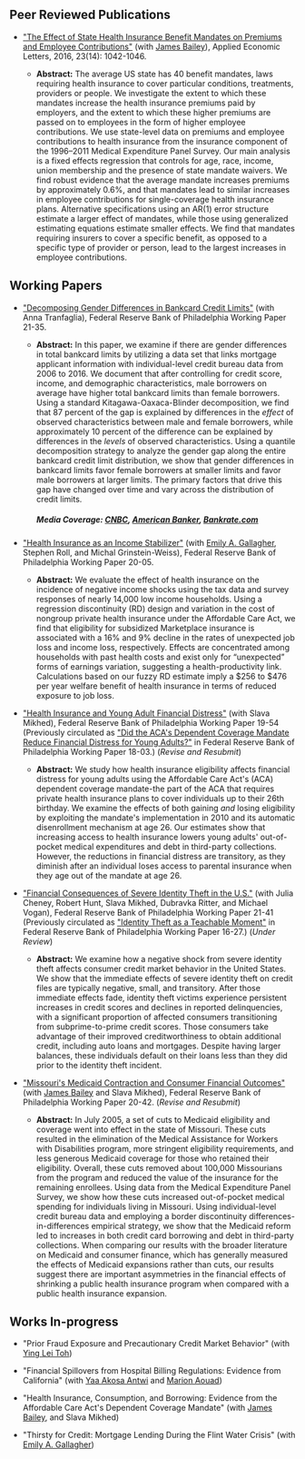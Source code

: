 ## Peer Reviewed Publications

 - ["The Effect of State Health Insurance Benefit Mandates on Premiums and Employee Contributions"](https://www.tandfonline.com/doi/full/10.1080/13504851.2015.1130786) (with [James Bailey](https://sites.temple.edu/jamesbailey/)), Applied Economic Letters, 2016, 23(14): 1042-1046.

      - **Abstract:** The average US state has 40 benefit mandates, laws requiring health insurance to cover particular conditions, treatments, providers or people. We investigate the extent to which these mandates increase the health insurance premiums paid by employers, and the extent to which these higher premiums are passed on to employees in the form of higher employee contributions. We use state-level data on premiums and employee contributions to health insurance from the insurance component of the 1996–2011 Medical Expenditure Panel Survey. Our main analysis is a fixed effects regression that controls for age, race, income, union membership and the presence of state mandate waivers. We find robust evidence that the average mandate increases premiums by approximately 0.6%, and that mandates lead to similar increases in employee contributions for single-coverage health insurance plans. Alternative specifications using an AR(1) error structure estimate a larger effect of mandates, while those using generalized estimating equations estimate smaller effects. We find that mandates requiring insurers to cover a specific benefit, as opposed to a specific type of provider or person, lead to the largest increases in employee contributions. 

## Working Papers

- ["Decomposing Gender Differences in Bankcard Credit Limits"](https://www.philadelphiafed.org/-/media/frbp/assets/working-papers/2021/wp21-35.pdf) (with Anna Tranfaglia), Federal Reserve Bank of Philadelphia Working Paper 21-35.


     - **Abstract:** In this paper, we examine if there are gender differences in total bankcard limits by utilizing a data set that links mortgage applicant information with  individual-level credit bureau data from 2006 to 2016. We document that after controlling for credit score, income, and demographic characteristics, male borrowers on average have higher total bankcard limits than female borrowers. Using a standard Kitagawa-Oaxaca-Blinder decomposition, we find that 87 percent of the gap is explained by differences in the *effect* of observed characteristics between male and female borrowers, while approximately 10 percent of the difference can be explained by differences in the *levels* of observed characteristics. Using a quantile decomposition strategy to analyze the gender gap along the entire bankcard credit limit distribution, we show that gender differences in bankcard limits favor female borrowers at smaller limits and favor male borrowers at larger limits. The primary factors that drive this gap have changed over time and vary across the distribution of credit limits.

       ##### Media Coverage: [CNBC](https://www.cnbc.com/2021/11/09/men-tend-to-have-higher-credit-limits-than-female-borrowers.html), [American Banker](https://www.americanbanker.com/news/tech-startup-fairplay-aims-to-root-out-lending-bias-with-ai), [Bankrate.com](https://www.bankrate.com/finance/credit-cards/credit-card-ownership-usage-statistics/)

- ["Health Insurance as an Income Stabilizer"](https://www.philadelphiafed.org/-/media/frbp/assets/working-papers/2020/wp20-05.pdf) (with [Emily A. Gallagher](https://sites.google.com/site/emgallag/), Stephen Roll, and Michal Grinstein-Weiss), Federal Reserve Bank of Philadelphia Working Paper 20-05. 

     - **Abstract:** We evaluate the effect of health insurance on the incidence of negative income shocks using the tax data and survey responses of nearly 14,000 low income households. Using a regression discontinuity (RD) design and variation in the cost of nongroup private health insurance under the Affordable Care Act, we find that eligibility for subsidized Marketplace insurance is associated with a 16% and 9% decline in the rates of unexpected job loss and income loss, respectively. Effects are concentrated among households with past health costs and exist only for “unexpected” forms of earnings variation, suggesting a health-productivity link. Calculations based on our fuzzy RD estimate imply a $256 to $476 per year welfare benefit of health insurance in terms of reduced exposure to job loss. 

- ["Health Insurance and Young Adult Financial Distress"](https://www.philadelphiafed.org/-/media/frbp/assets/working-papers/2019/wp19-54.pdf) (with Slava Mikhed), Federal Reserve Bank of Philadelphia Working Paper 19-54 (Previously circulated as ["Did the ACA's Dependent Coverage Mandate Reduce Financial Distress for Young Adults?"](https://www.philadelphiafed.org/-/media/frbp/assets/working-papers/2018/wp18-03.pdf) in Federal Reserve Bank of Philadelphia Working Paper 18-03.) (*Revise and Resubmit*)

     - **Abstract:** We study how health insurance eligibility affects financial distress for young adults using the Affordable Care Act's (ACA) dependent coverage mandate-the part of the ACA that requires private health insurance plans to cover individuals up to their 26th birthday. We examine the effects of both gaining *and* losing eligibility by exploiting the mandate's implementation in 2010 and its automatic disenrollment mechanism at age 26. Our estimates show that increasing access to health insurance lowers young adults' out-of-pocket medical expenditures and debt in third-party collections. However, the reductions in financial distress are transitory, as they diminish after an individual loses access to parental insurance when they age out of the mandate at age 26.

- ["Financial Consequences of Severe Identity Theft in the U.S."](https://www.philadelphiafed.org/-/media/frbp/assets/working-papers/2021/wp21-41.pdf) (with Julia Cheney, Robert Hunt, Slava Mikhed, Dubravka Ritter, and Michael Vogan), Federal Reserve Bank of Philadelphia Working Paper 21-41 (Previously circulated as ["Identity Theft as a Teachable Moment"](https://www.philadelphiafed.org/-/media/frbp/assets/working-papers/2016/wp16-27.pdf) in Federal Reserve Bank of Philadelphia Working Paper 16-27.) (*Under Review*)

     - **Abstract:** We examine how a negative shock from severe identity theft affects consumer credit market behavior in the United States. We show that the immediate effects of severe identity theft on credit files are typically negative, small, and transitory. After those immediate effects fade, identity theft victims experience persistent increases in credit scores and declines in reported delinquencies, with a significant proportion of affected consumers transitioning from subprime-to-prime credit scores. Those consumers take advantage of their improved creditworthiness to obtain additional credit, including auto loans and mortgages. Despite having larger balances, these individuals default on their loans less than they did prior to the identity theft incident. 

- ["Missouri's Medicaid Contraction and Consumer Financial Outcomes"](https://www.philadelphiafed.org/-/media/frbp/assets/working-papers/2020/wp20-42.pdf) (with [James Bailey](https://sites.temple.edu/jamesbailey/) and Slava Mikhed), Federal Reserve Bank of Philadelphia Working Paper 20-42. (*Revise and Resubmit*)

     - **Abstract:** In July 2005, a set of cuts to Medicaid eligibility and coverage went into effect in the state of Missouri. These cuts resulted in the elimination of the Medical Assistance for Workers with Disabilities program, more stringent eligibility requirements, and less generous Medicaid coverage for those who retained their eligibility. Overall, these cuts removed about 100,000 Missourians from the program and reduced the value of the insurance for the remaining enrollees. Using data from the Medical Expenditure Panel Survey, we show how these cuts increased out-of-pocket medical spending for individuals living in Missouri. Using individual-level credit bureau data and employing a border discontinuity differences-in-differences empirical strategy, we show that the Medicaid reform led to increases in both credit card borrowing and debt in third-party collections. When comparing our results with the broader literature on Medicaid and consumer finance, which has generally measured the effects of Medicaid expansions rather than cuts, our results suggest there are important asymmetries in the financial effects of shrinking a public health insurance program when compared with a public health insurance expansion.



## Works In-progress

 - "Prior Fraud Exposure and Precautionary Credit Market Behavior" (with [Ying Lei Toh](https://sites.google.com/view/yinglei-toh/home))

 - "Financial Spillovers from Hospital Billing Regulations: Evidence from California" (with [Yaa Akosa Antwi](https://sites.google.com/view/yakosa/home?authuser=0) and [Marion Aouad](https://maouad.weebly.com/))

 - "Health Insurance, Consumption, and Borrowing: Evidence from the Affordable Care Act's Dependent Coverage Mandate" (with [James Bailey](https://sites.temple.edu/jamesbailey/), and Slava Mikhed)

 - "Thirsty for Credit: Mortgage Lending During the Flint Water Crisis" (with [Emily A. Gallagher](https://sites.google.com/site/emgallag/))

